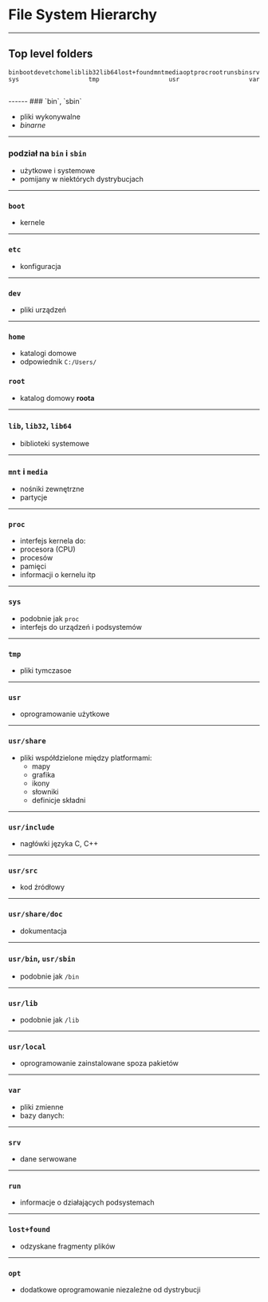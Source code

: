 # File System Hierarchy
---
## Top level folders

<div style='display: flex; flex-wrap: wrap; justify-content: space-between; padding-bottom: 2em;'>
<div  class=fragment>
<i class='fa fa-folder'></i> <code>bin</code>
</div>
<div  class=fragment>
<i class='fa fa-folder'></i> <code>boot</code>
</div>
<div  class=fragment>
<i class='fa fa-folder'></i> <code>dev</code>
</div>
<div  class=fragment>
<i class='fa fa-folder'></i> <code>etc</code>
</div>
<div  class=fragment>
<i class='fa fa-folder'></i> <code>home</code>
</div>
<div  class=fragment>
<i class='fa fa-folder'></i> <code>lib</code>
</div>
<div  class=fragment>
<i class='fa fa-folder'></i> <code>lib32</code>
</div>
<div  class=fragment>
<i class='fa fa-folder'></i> <code>lib64</code>
</div>
<div  class=fragment>
<i class='fa fa-folder'></i> <code>lost+found</code>
</div>
<div  class=fragment>
<i class='fa fa-folder'></i> <code>mnt</code>
</div>
<div  class=fragment>
<i class='fa fa-folder'></i> <code>media</code>
</div>
<div  class=fragment>
<i class='fa fa-folder'></i> <code>opt</code>
</div>
<div  class=fragment>
<i class='fa fa-folder'></i> <code>proc</code>
</div>
<div  class=fragment>
<i class='fa fa-folder'></i> <code>root</code>
</div>
<div  class=fragment>
<i class='fa fa-folder'></i> <code>run</code>
</div>
<div  class=fragment>
<i class='fa fa-folder'></i> <code>sbin</code>
</div>
<div  class=fragment>
<i class='fa fa-folder'></i> <code>srv</code>
</div>
<div  class=fragment>
<i class='fa fa-folder'></i> <code>sys</code>
</div>
<div  class=fragment>
<i class='fa fa-folder'></i> <code>tmp</code>
</div>
<div  class=fragment>
<i class='fa fa-folder'></i> <code>usr</code>
</div>
<div  class=fragment>
<i class='fa fa-folder'></i> <code>var</code>
</div>
</div>
------
### `bin`, `sbin`

- pliki wykonywalne
- *binarne*
---
### podział na `bin` i `sbin`

- użytkowe i systemowe
- pomijany w niektórych dystrybucjach
------
### `boot`

- kernele
------
### `etc`

- konfiguracja
------
### `dev`

- pliki urządzeń
------
### `home`

- katalogi domowe
- odpowiednik `C:/Users/`
### `root`

- katalog domowy **roota**
------
### `lib`, `lib32`, `lib64`

- biblioteki systemowe
------ 
### `mnt` i `media`

- nośniki zewnętrzne
- partycje
------
### `proc`

- interfejs kernela do:
 - procesora (CPU)
 - procesów
 - pamięci
 - informacji o kernelu itp
------
### `sys`

- podobnie jak `proc`
- interfejs do urządzeń i podsystemów
------
### `tmp`

- pliki tymczasoe
------
### `usr`

- oprogramowanie użytkowe
---
### `usr/share`

- pliki współdzielone między platformami:
    - mapy
    - grafika
    - ikony
    - słowniki
    - definicje składni
---
### `usr/include`

- nagłówki języka C, C++
---
### `usr/src`

- kod źródłowy
---
### `usr/share/doc`

- dokumentacja
---
### `usr/bin`, `usr/sbin`

- podobnie jak `/bin`
---
### `usr/lib`

- podobnie jak `/lib`
---
### `usr/local`

- oprogramowanie zainstalowane spoza pakietów
------
### `var`

- pliki zmienne
- bazy danych:
------
### `srv`

- dane serwowane
------
### `run`

- informacje o działających podsystemach
------
### `lost+found`

- odzyskane fragmenty plików
------
### `opt`

- dodatkowe oprogramowanie niezależne od dystrybucji
